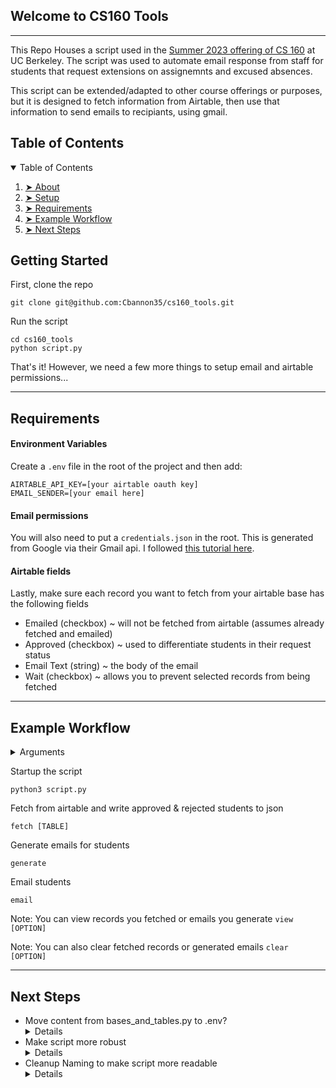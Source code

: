 
<h2 id="welcome">Welcome to CS160 Tools</h2>

---

<p>This Repo Houses a script used in the <a href="cs160su23.com" target="_blank">Summer 2023 offering of CS 160</a> at UC Berkeley. The script was used to automate email response from staff for students that request extensions on assignemnts and excused absences.</p>

<p>This script can be extended/adapted to other course offerings or purposes, but it is designed to fetch information from Airtable, then use that information to send emails to recipiants, using gmail.</p>

<!-- TABLE OF CONTENTS taken from https://github.com/ma-shamshiri/Pacman-Game/blob/master/README.md?plain=1-->
<h2 id="table-of-contents">Table of Contents</h2>

<details open="open">
  <summary>Table of Contents</summary>
  <ol>
    <li><a href="#welcome"> ➤ About</a></li>
    <li><a href="#setup"> ➤ Setup</a></li>
    <li><a href="#requirements"> ➤ Requirements</a></li>
    <li><a href="#example-workflow"> ➤ Example Workflow</a></li>
   <li><a href="#next-steps"> ➤ Next Steps</a></li>
  </ol>
</details>

<h2 id="setup">Getting Started</h2>
<p>First, clone the repo</p>

```
git clone git@github.com:Cbannon35/cs160_tools.git
```

<p>Run the script</p>

```
cd cs160_tools
python script.py
```

<p>That's it! However, we need a few more things to setup email and airtable permissions...</p>

---

<h2 id="Requirements">Requirements</h2>

<h4>Environment Variables</h4>

Create a `.env` file in the root of the project and then add:

```
AIRTABLE_API_KEY=[your airtable oauth key]
EMAIL_SENDER=[your email here]
```


 
<h4>Email permissions</h4>

You will also need to put a `credentials.json` in the root. This is generated from Google via their Gmail api. I followed <a href="https://mailtrap.io/blog/python-send-email-gmail/#Is-there-an-alternative" target="_blank">this tutorial here</a>.

<h4>Airtable fields</h4>
Lastly, make sure each record you want to fetch from your airtable base has the following fields
<ul>
  <li>Emailed (checkbox) ~ will not be fetched from airtable (assumes already fetched and emailed)</li>
  <li>Approved (checkbox) ~ used to differentiate students in their request status</li>
  <li>Email Text (string) ~ the body of the email</li>
  <li>Wait (checkbox) ~ allows you to prevent selected records from being fetched</li>
</ul>

---

<h2 id="example-workflow">Example Workflow</h2>
<details>
  <summary>Arguments</summary>
    <li><code>[TABLE]</code> ~ specify an airtable base (ex: <code>absence</code> or <code>extension</code>)</li>

    <li><code>[OPTION]</code> ~ either <code>students</code> or <code>emails</code></li>
</details>

<p>Startup the script</p>

```
python3 script.py
```

<p>Fetch from airtable and write approved & rejected students to json</p>

```
fetch [TABLE]
```

<p>Generate emails for students</p>

```
generate
```

<p>Email students</p>

```
email
```

Note: You can view records you fetched or emails you generate `view [OPTION]`

Note: You can also clear fetched records or generated emails `clear [OPTION]`

---

<h2 id="next-steps">Next Steps</h2>
<ul>
  <li>Move content from bases_and_tables.py to .env?
  <details>
    Not too worried about privacy because of Airtable's permissions sytstem. Also makes more sense if people are working on the same base
  </details>
  </li>
  <li>Make script more robust
  <details>
  Because this script had an end goal in mind it was incredibly simple to just whip it up in python. But, this means the line was blurred between how much logic should reside in airtable, and how much should reside locally. Airtable also provides great scripting tools, so potentially, there will be less logic to work with in python as it will be delegated to airtable (e.g moved subject and cc fields to airtable from <code>email_template.json</code>)
  </details>
  </li>
<li>Cleanup Naming to make script more readable
<details>
 Again, Hard to do when you are making it for a singular purpose within the course but realize it could be further generalized... maybe this script will stay generic and I will branch to a general version.
  </details>
</li>

<ul>

